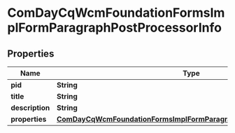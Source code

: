 
# ComDayCqWcmFoundationFormsImplFormParagraphPostProcessorInfo

## Properties
Name | Type | Description | Notes
------------ | ------------- | ------------- | -------------
**pid** | **String** |  |  [optional]
**title** | **String** |  |  [optional]
**description** | **String** |  |  [optional]
**properties** | [**ComDayCqWcmFoundationFormsImplFormParagraphPostProcessorProperties**](ComDayCqWcmFoundationFormsImplFormParagraphPostProcessorProperties.md) |  |  [optional]




